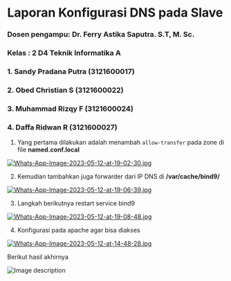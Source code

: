 # Laporan Konfigurasi DNS pada Slave

### Dosen pengampu: Dr. Ferry Astika Saputra. S.T, M. Sc.
### Kelas : 2 D4 Teknik Informatika A

### 1. Sandy Pradana Putra (3121600017)

### 2. Obed Christian S (3121600022)

### 3. Muhammad Rizqy F (3121600024)

### 4. Daffa Ridwan R (3121600027)


1. Yang pertama dilakukan adalah menambah `allow-transfer` pada zone di file **named.conf.local**

[![Whats-App-Image-2023-05-12-at-19-02-30.jpg](https://i.postimg.cc/qMSRRgBS/Whats-App-Image-2023-05-12-at-19-02-30.jpg)](https://postimg.cc/BX5s7SKB)

2. Kemudian tambahkan juga forwarder dari IP DNS di **/var/cache/bind9/**


[![Whats-App-Image-2023-05-12-at-19-06-39.jpg](https://i.postimg.cc/8P2pG3tV/Whats-App-Image-2023-05-12-at-19-06-39.jpg)](https://postimg.cc/vcvFL0JP)

3. Langkah berikutnya restart service bind9


[![Whats-App-Image-2023-05-12-at-19-08-48.jpg](https://i.postimg.cc/Zn9mtFNR/Whats-App-Image-2023-05-12-at-19-08-48.jpg)](https://postimg.cc/64NgCZYJ)

4. Konfigurasi pada apache agar bisa diakses 

[![Whats-App-Image-2023-05-12-at-14-48-28.jpg](https://i.postimg.cc/VkzY5MQ7/Whats-App-Image-2023-05-12-at-14-48-28.jpg)](https://postimg.cc/HVPGhrL5)


Berikut hasil akhirnya 

![Image description](https://dev-to-uploads.s3.amazonaws.com/uploads/articles/6k5kkj08prncxreiehsh.png)
